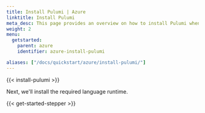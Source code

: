 ```yaml
---
title: Install Pulumi | Azure
linktitle: Install Pulumi
meta_desc: This page provides an overview on how to install Pulumi when starting an Azure project.
weight: 2
menu:
  getstarted:
    parent: azure
    identifier: azure-install-pulumi

aliases: ["/docs/quickstart/azure/install-pulumi/"]
---
```


{{< install-pulumi >}}

Next, we'll install the required language runtime.

{{< get-started-stepper >}}
